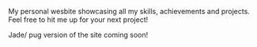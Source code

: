 My personal wesbite showcasing all my skills, achievements and projects. Feel free to hit me up for your next project!

Jade/ pug version of the site coming soon!
